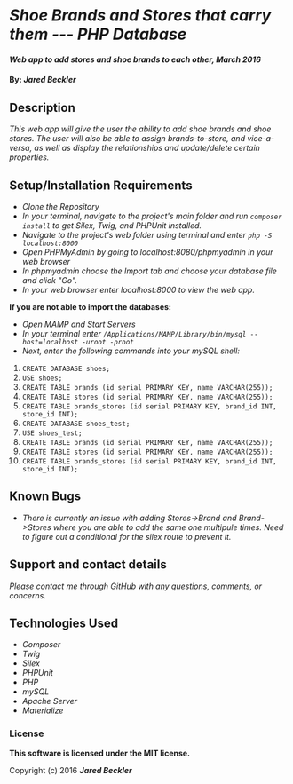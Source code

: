 # _Shoe Brands and Stores that carry them --- PHP Database_

#### _Web app to add stores and shoe brands to each other, March 2016_

#### By: _**Jared Beckler**_

## Description

_This web app will give the user the ability to add shoe brands and shoe stores. The user will also be able to assign brands-to-store, and vice-a-versa, as well as display the relationships and update/delete certain properties._

## Setup/Installation Requirements

* _Clone the Repository_
* _In your terminal, navigate to the project's main folder and run `composer install` to get Silex, Twig, and PHPUnit installed._
* _Navigate to the project's web folder using terminal and enter `php -S localhost:8000`_
* _Open PHPMyAdmin by going to localhost:8080/phpmyadmin in your web browser_
* _In phpmyadmin choose the Import tab and choose your database file and click "Go"._
* _In your web browser enter localhost:8000 to view the web app._

**If you are not able to import the databases:**
* _Open MAMP and Start Servers_
* _In your terminal enter `/Applications/MAMP/Library/bin/mysql --host=localhost -uroot -proot`_
* _Next, enter the following commands into your mySQL shell:_
1. `CREATE DATABASE shoes;`
2. `USE shoes;`
3. `CREATE TABLE brands (id serial PRIMARY KEY, name VARCHAR(255));`
4. `CREATE TABLE stores (id serial PRIMARY KEY, name VARCHAR(255));`
5. `CREATE TABLE brands_stores (id serial PRIMARY KEY, brand_id INT, store_id INT);`
6. `CREATE DATABASE shoes_test;`
7. `USE shoes_test;`
8. `CREATE TABLE brands (id serial PRIMARY KEY, name VARCHAR(255));`
9. `CREATE TABLE stores (id serial PRIMARY KEY, name VARCHAR(255));`
10. `CREATE TABLE brands_stores (id serial PRIMARY KEY, brand_id INT, store_id INT);`

## Known Bugs

* _There is currently an issue with adding Stores->Brand and Brand->Stores where you are able to add the same one multipule times. Need to figure out a conditional for the silex route to prevent it._

## Support and contact details

_Please contact me through GitHub with any questions, comments, or concerns._

## Technologies Used

* _Composer_
* _Twig_
* _Silex_
* _PHPUnit_
* _PHP_
* _mySQL_
* _Apache Server_
* _Materialize_

### License

**This software is licensed under the MIT license.**

Copyright (c) 2016 **_Jared Beckler_**
